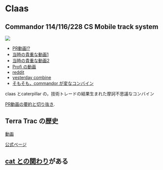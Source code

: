 # Claas 

## Commandor 114/116/228 CS Mobile track system
![](/img/claas_cs116_1989_uk.jpg)
- [PR動画!?](https://www.youtube.com/watch?v=oOO7BQskOfk)
- [当時の貴重な動画1](https://www.youtube.com/watch?v=bvHTqTpl90g)
- [当時の貴重な動画2](https://www.youtube.com/watch?v=J-DffV_MWQg)
- [Profi の動画](https://www.youtube.com/watch?v=W6my_Iv7Lok)
- [reddit ](https://www.reddit.com/r/farmingsimulator/comments/xp0tki/claas_commander_116228_cs_mts_mod_idea/)
- [yesterday combine](https://forums.yesterdaystractors.com/threads/claas-228-combine-track-machine.1764183/)
- [そもそも，commandor が変なコンバイン](https://www.youtube.com/watch?v=O46blmJ3XRU)

claas とcaterpillar の，技術トレードの結果生まれた摩訶不思議なコンバイン

[PR動画の要約と切り抜き](./116cs.md).

## Terra Trac の歴史
[動画](https://www.youtube.com/watch?v=w7uEi3Siwt0)

[公式ページ](https://www.claas.tw/products/technologies/terra-trac/expertise)

## [cat との関わり](../cat/index.md)がある
